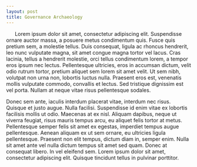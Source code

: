 ```yaml
---
layout: post
title: Governance Archaeology
---
```


&nbsp;&nbsp;&nbsp;&nbsp;&nbsp;&nbsp;Lorem ipsum dolor sit amet, consectetur adipiscing elit. Suspendisse ornare auctor massa, a posuere metus condimentum quis. Fusce quis pretium sem, a molestie tellus. Duis consequat, ligula ac rhoncus hendrerit, leo nunc vulputate magna, sit amet congue magna tortor vel lacus. Cras lacinia, tellus a hendrerit molestie, orci tellus condimentum lorem, a tempor eros ipsum nec lectus. Pellentesque ultricies, eros in accumsan dictum, velit odio rutrum tortor, pretium aliquet sem lorem sit amet velit. Ut sem nibh, volutpat non urna non, lobortis luctus nulla. Praesent eros est, venenatis mollis vulputate commodo, convallis et lectus. Sed tristique dignissim est vel porta. Nullam at neque vitae risus pellentesque sodales.

Donec sem ante, iaculis interdum placerat vitae, interdum nec risus. Quisque et justo augue. Nulla facilisi. Suspendisse id enim vitae ex lobortis facilisis mollis ut odio. Maecenas at ex nisl. Aliquam dapibus, neque ut viverra feugiat, risus mauris tempus arcu, eu aliquet felis tortor at metus. Pellentesque semper felis sit amet ex egestas, imperdiet tempus augue pellentesque. Aenean aliquam ex ut sem ornare, eu ultricies ligula pellentesque. Praesent non elit tempus, dictum diam in, semper enim. Nulla sit amet ante vel nulla dictum tempus sit amet sed quam. Donec at consequat libero. In vel eleifend sem. Lorem ipsum dolor sit amet, consectetur adipiscing elit. Quisque tincidunt tellus in pulvinar porttitor.

